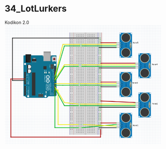 # 34_LotLurkers
Kodikon 2.0
![image](https://github.com/rahulrao9/34_LotLurkers/blob/main/circuit.png)

